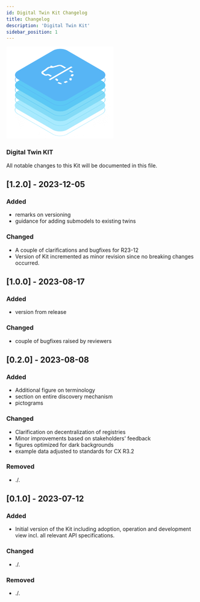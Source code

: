 ```yaml
---
id: Digital Twin Kit Changelog
title: Changelog
description: 'Digital Twin Kit'
sidebar_position: 1
---
```


![DT Kit Pictotogram](assets/img/DTKIT_pictogram_blue.png)

### Digital Twin KIT

All notable changes to this Kit will be documented in this file.

## [1.2.0] - 2023-12-05

### Added

- remarks on versioning
- guidance for adding submodels to existing twins

### Changed

- A couple of clarifications and bugfixes for R23-12
- Version of Kit incremented as minor revision since no breaking changes occurred.


## [1.0.0] - 2023-08-17

### Added

- version from release

### Changed

- couple of bugfixes raised by reviewers

## [0.2.0] - 2023-08-08

<h3>Added</h3>

- Additional figure on terminology
- section on entire discovery mechanism
- pictograms

<h3>Changed</h3>

- Clarification on decentralization of registries
- Minor improvements based on stakeholders' feedback
- figures optimized for dark backgrounds
- example data adjusted to standards for CX R3.2

<h3>Removed</h3>

- ./.


## [0.1.0] - 2023-07-12

<h3>Added</h3>

- Initial version of the Kit including adoption, operation and development view incl. all relevant API specifications.

<h3>Changed</h3>

- ./.

<h3>Removed</h3>

- ./.
